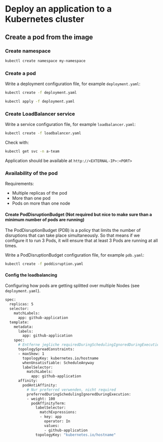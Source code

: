 # Deploy an application to a Kubernetes cluster

## Create a pod from the image

### Create namespace

```bash
kubectl create namespace my-namespace
```

### Create a pod

Write a deployment configuration file, for example `deployment.yaml`:

```bash
kubectl create -f deployment.yaml

kubectl apply -f deployment.yaml
```

### Create LoadBalancer service

Write a service configuration file, for example `loadbalancer.yaml`:

```bash
kubectl create -f loadbalancer.yaml
````

Check with:

```bash
kubectl get svc -n a-team
```

Application should be available at `http://<EXTERNAL-IP>:<PORT>`

### Availability of the pod

Requirements:

- Multiple replicas of the pod
- More than one pod
- Pods on more than one node

#### Create PodDisruptionBudget (Not required but nice to make sure than a minimum number of pods are running)

The PodDisruptionBudget (PDB) is a policy that limits the number of disruptions that can take place simultaneously.
So that means if we configure it to run 3 Pods, it will ensure that at least 3 Pods are running at all times.

Write a PodDisruptionBudget configuration file, for example `pdb.yaml`:

```bash
kubectl create -f poddisruption.yaml
```

#### Config the loadbalancing

Configuring how pods are getting splitted over multiple Nodes (see `deployment.yaml`).

```bash
spec:
  replicas: 5
  selector:
    matchLabels:
      app: github-application
  template:
    metadata:
      labels:
        app: github-application
    spec:
      # Entferne jegliche requiredDuringSchedulingIgnoredDuringExecution Anti-Affinity
      topologySpreadConstraints:
      - maxSkew: 1
        topologyKey: kubernetes.io/hostname
        whenUnsatisfiable: ScheduleAnyway
        labelSelector:
          matchLabels:
            app: github-application
      affinity:
        podAntiAffinity:
          # Nur preferred verwenden, nicht required
          preferredDuringSchedulingIgnoredDuringExecution:
          - weight: 100
            podAffinityTerm:
              labelSelector:
                matchExpressions:
                - key: app
                  operator: In
                  values:
                  - github-application
              topologyKey: "kubernetes.io/hostname"
```
